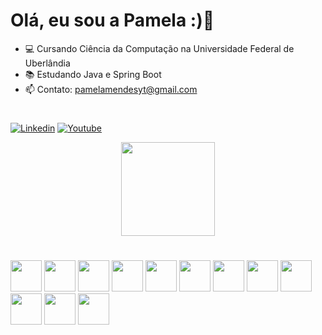 # Olá, eu sou a Pamela :)👋

- 💻 Cursando Ciência da Computação na Universidade Federal de Uberlândia
- 📚 Estudando Java e Spring Boot
- 📫 Contato: pamelamendesyt@gmail.com

#

[![Linkedin](https://img.shields.io/badge/LinkedIn-0077B5?style=for-the-badge&logo=linkedin&logoColor=white)](https://www.linkedin.com/in/pamelamendesr/)
[![Youtube](https://img.shields.io/badge/YouTube-FF0000?style=for-the-badge&logo=youtube&logoColor=white)](https://www.youtube.com/pamelamendes)

<div align = "center">
<img height="150em"  src="https://github-readme-stats.vercel.app/api/top-langs/?username=mendespann&layout=compact&langs_count=7&theme=radical"/>
</div>

#

<div> 
      <img height = "50" width "40" src="https://cdn.jsdelivr.net/gh/devicons/devicon/icons/java/java-original.svg" />
      <img height = "50" width "40" src="https://cdn.jsdelivr.net/gh/devicons/devicon@latest/icons/spring/spring-original.svg" />
      <img height = "50" width "60 src="https://cdn.jsdelivr.net/gh/devicons/devicon/icons/c/c-original.svg" />
       <img height = "50" width "40 src="https://cdn.jsdelivr.net/gh/devicons/devicon/icons/html5/html5-original.svg" />
        <img height = "50" width "40 src="https://cdn.jsdelivr.net/gh/devicons/devicon/icons/css3/css3-original-wordmark.svg" />
       <img height = "50" width "40" src="https://cdn.jsdelivr.net/gh/devicons/devicon/icons/java/java-original.svg" />
          <img height = "50" width "40" src="https://cdn.jsdelivr.net/gh/devicons/devicon/icons/javascript/javascript-original.svg" />                                           <img height = "50" width "40" src="https://cdn.jsdelivr.net/gh/devicons/devicon/icons/postgresql/postgresql-original.svg" />
       <img height = "50" width "40" src="https://cdn.jsdelivr.net/gh/devicons/devicon/icons/python/python-original.svg" />
      <img height = "50" width "40" src="https://cdn.jsdelivr.net/gh/devicons/devicon/icons/vscode/vscode-original.svg" />
      <img height = "50" width "40" src="https://cdn.jsdelivr.net/gh/devicons/devicon/icons/figma/figma-original.svg" />
      <img height = "50" width "40"" src="https://cdn.jsdelivr.net/gh/devicons/devicon/icons/aftereffects/aftereffects-original.svg" />
          
       
  </div>
